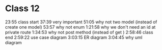 # Class 12

23:55 class start
37:39 very important
51:05 why not two model (instead of create one model)
53:57 why not enum
1:21:58 why we don't need an id at private route
1:34:53 why not post method (instead of get )
2:58:46 class end
2:59:22 use case diagram
3:03:15 ER diagram
3:04:45 why uml diagram
